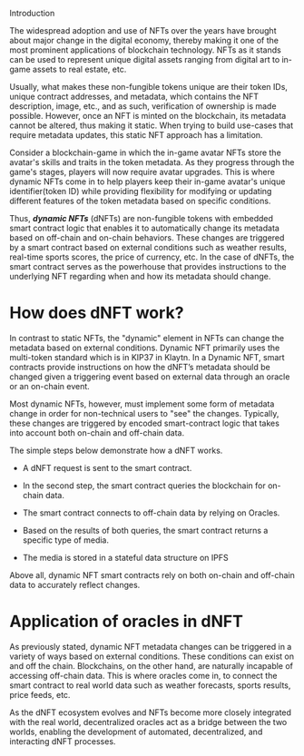 Introduction <a id="Dynmaic NFTs Introduction"></a>

The widespread adoption and use of NFTs over the years have brought about major change in the digital economy, thereby making it one of the most prominent applications of blockchain technology. NFTs as it stands can be used to represent unique digital assets ranging from digital art to in-game assets to real estate, etc.

Usually, what makes these non-fungible tokens unique are their token IDs, unique contract addresses, and metadata, which contains the NFT description, image, etc., and as such, verification of ownership is made possible. However, once an NFT is minted on the blockchain, its metadata cannot be altered, thus making it static. When trying to build use-cases that require metadata updates, this static NFT approach has a limitation. 

Consider a blockchain-game in which the in-game avatar NFTs store the avatar's skills and traits in the token metadata. As they progress through the game's stages, players will now require avatar upgrades. This is where dynamic NFTs come in to help players keep their in-game avatar's unique identifier(token ID) while providing flexibility for modifying or updating different features of the token metadata based on specific conditions.

Thus, ***dynamic NFTs*** (dNFTs) are non-fungible tokens with embedded smart contract logic that enables it to automatically change its metadata based on off-chain and on-chain behaviors. These changes are triggered by a smart contract based on external conditions such as weather results, real-time sports scores, the price of currency, etc. In the case of dNFTs, the smart contract serves as the powerhouse that provides instructions to the underlying NFT regarding when and how its metadata should change.

# How does dNFT work? <a id="How does dNFT work"></a>
In contrast to static NFTs, the "dynamic" element in NFTs can change the metadata based on external conditions. Dynamic NFT primarily uses the multi-token standard which is in KIP37 in Klaytn. In a Dynamic NFT, smart contracts provide instructions on how the dNFT’s metadata should be changed given a triggering event based on external data through an oracle or an on-chain event.
 
Most dynamic NFTs, however, must implement some form of metadata change in order for non-technical users to "see" the changes. Typically, these changes are triggered by encoded smart-contract logic that takes into account both on-chain and off-chain data. 

The simple steps below demonstrate how a dNFT works.

* A dNFT request is sent to the smart contract.
  
* In the second step, the smart contract queries the blockchain for on-chain data.
  
* The smart contract connects to off-chain data by relying on Oracles.
  
* Based on the results of both queries, the smart contract returns a specific type of media.
  
* The media is stored in a stateful data structure on IPFS

Above all, dynamic NFT smart contracts rely on both on-chain and off-chain data to accurately reflect changes.

# Application of oracles in dNFT <a id ="Application of oracles in dNFT"></a>

As previously stated, dynamic NFT metadata changes can be triggered in a variety of ways based on external conditions. These conditions can exist on and off the chain. Blockchains, on the other hand, are naturally incapable of accessing off-chain data. This is where oracles come in, to connect the smart contract to real world data such as weather forecasts, sports results, price feeds, etc.

As the dNFT ecosystem evolves and NFTs become more closely integrated with the real world, decentralized oracles act as a bridge between the two worlds, enabling the development of automated, decentralized, and interacting dNFT processes.


